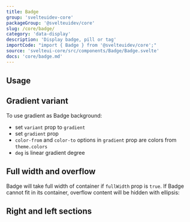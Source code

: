 ```yaml
---
title: Badge
group: 'svelteuidev-core'
packageGroup: '@svelteuidev/core'
slug: /core/badge/
category: 'data-display'
description: 'Display badge, pill or tag'
importCode: "import { Badge } from '@svelteuidev/core';"
source: 'svelteui-core/src/components/Badge/Badge.svelte'
docs: 'core/badge.md'
---
```


<script>
    import { Demo, BadgeDemos } from '@svelteuidev/demos';
</script>

## Usage

<Demo demo={BadgeDemos.configurator} />

## Gradient variant

To use gradient as Badge background:

- set `variant` prop to `gradient`
- set `gradient` prop
- `color-from` and `color-to` options in `gradient` prop are colors from `theme.colors`
- `deg` is linear gradient degree

<Demo demo={BadgeDemos.gradient} />

## Full width and overflow

Badge will take full width of container if `fullWidth` prop is `true`.
If Badge cannot fit in its container, overflow content will be hidden with ellipsis:

<Demo demo={BadgeDemos.width} />

## Right and left sections

<Demo demo={BadgeDemos.sections} />

